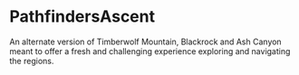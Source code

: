# PathfindersAscent
An alternate version of Timberwolf Mountain, Blackrock and Ash Canyon meant to offer a fresh and challenging experience exploring and navigating the regions.
